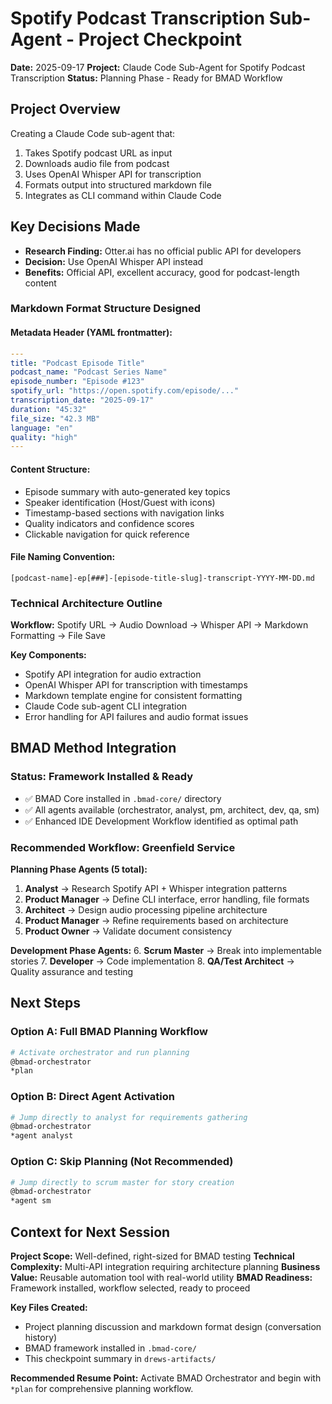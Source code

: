 # Spotify Podcast Transcription Sub-Agent - Project Checkpoint

**Date:** 2025-09-17
**Project:** Claude Code Sub-Agent for Spotify Podcast Transcription
**Status:** Planning Phase - Ready for BMAD Workflow

## Project Overview

Creating a Claude Code sub-agent that:
1. Takes Spotify podcast URL as input
2. Downloads audio file from podcast
3. Uses OpenAI Whisper API for transcription
4. Formats output into structured markdown file
5. Integrates as CLI command within Claude Code

## Key Decisions Made

- **Research Finding:** Otter.ai has no official public API for developers
- **Decision:** Use OpenAI Whisper API instead
- **Benefits:** Official API, excellent accuracy, good for podcast-length content

### Markdown Format Structure Designed

#### Metadata Header (YAML frontmatter):
```yaml
---
title: "Podcast Episode Title"
podcast_name: "Podcast Series Name"
episode_number: "Episode #123"
spotify_url: "https://open.spotify.com/episode/..."
transcription_date: "2025-09-17"
duration: "45:32"
file_size: "42.3 MB"
language: "en"
quality: "high"
---
```

#### Content Structure:
- Episode summary with auto-generated key topics
- Speaker identification (Host/Guest with icons)
- Timestamp-based sections with navigation links
- Quality indicators and confidence scores
- Clickable navigation for quick reference

#### File Naming Convention:
```
[podcast-name]-ep[###]-[episode-title-slug]-transcript-YYYY-MM-DD.md
```

### Technical Architecture Outline

**Workflow:** Spotify URL → Audio Download → Whisper API → Markdown Formatting → File Save

**Key Components:**
- Spotify API integration for audio extraction
- OpenAI Whisper API for transcription with timestamps
- Markdown template engine for consistent formatting
- Claude Code sub-agent CLI integration
- Error handling for API failures and audio format issues

## BMAD Method Integration

### Status: Framework Installed & Ready
- ✅ BMAD Core installed in `.bmad-core/` directory
- ✅ All agents available (orchestrator, analyst, pm, architect, dev, qa, sm)
- ✅ Enhanced IDE Development Workflow identified as optimal path

### Recommended Workflow: Greenfield Service
**Planning Phase Agents (5 total):**
1. **Analyst** → Research Spotify API + Whisper integration patterns
2. **Product Manager** → Define CLI interface, error handling, file formats
3. **Architect** → Design audio processing pipeline architecture
4. **Product Manager** → Refine requirements based on architecture
5. **Product Owner** → Validate document consistency

**Development Phase Agents:**
6. **Scrum Master** → Break into implementable stories
7. **Developer** → Code implementation
8. **QA/Test Architect** → Quality assurance and testing

## Next Steps

### Option A: Full BMAD Planning Workflow
```bash
# Activate orchestrator and run planning
@bmad-orchestrator
*plan
```

### Option B: Direct Agent Activation
```bash
# Jump directly to analyst for requirements gathering
@bmad-orchestrator
*agent analyst
```

### Option C: Skip Planning (Not Recommended)
```bash
# Jump directly to scrum master for story creation
@bmad-orchestrator
*agent sm
```

## Context for Next Session

**Project Scope:** Well-defined, right-sized for BMAD testing
**Technical Complexity:** Multi-API integration requiring architecture planning
**Business Value:** Reusable automation tool with real-world utility
**BMAD Readiness:** Framework installed, workflow selected, ready to proceed

**Key Files Created:**
- Project planning discussion and markdown format design (conversation history)
- BMAD framework installed in `.bmad-core/`
- This checkpoint summary in `drews-artifacts/`

**Recommended Resume Point:** Activate BMAD Orchestrator and begin with `*plan` for comprehensive planning workflow.